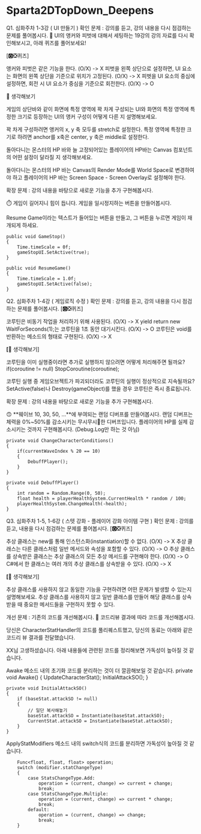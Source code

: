 # Sparta2DTopDown_Deepens
 
Q1. 심화주차 1-3강 ( UI 만들기 )
확인 문제 : 강의를 듣고, 강의 내용을 다시 점검하는 문제를 풀어봅시다.
🧠 UI의 앵커와 피벗에 대해서 세팅하는 19강의 강의 자료를 다시 확인해보시고, 아래 퀴즈를 풀어보세요!

[🅾️❎퀴즈]

앵커와 피벗은 같은 기능을 한다. (O/X) -> X
피벗을 왼쪽 상단으로 설정하면, UI 요소는 화면의 왼쪽 상단을 기준으로 위치가 고정된다. (O/X) -> X
피벗을 UI 요소의 중심에 설정하면, 회전 시 UI 요소가 중심을 기준으로 회전한다. (O/X) -> O

🤔 생각해보기

게임의 상단바와 같이 화면에 특정 영역에 꽉 차게 구성되는 UI와 화면의 특정 영역에 특정한 크기로 등장하는 UI의 앵커 구성이 어떻게 다른 지 설명해보세요.

꽉 차게 구성하려면 앵커의 x, y 축 모두를 stretch로 설정한다.
특정 영역에 특정한 크기로 하려면 anchor를 x축은 center, y 축은 middle로 설정한다.


돌아다니는 몬스터의 HP 바와 늘 고정되어있는 플레이어의 HP바는 Canvas 컴포넌트의 어떤 설정이 달라질 지 생각해보세요.

돌아다니는 몬스터의 HP 바는 Canvas의 Render Mode를 World Space로 변경하여야 하고
플레이어의 HP 바는 Screen Space - Screen Overlay로 설정해야 한다.

확장 문제 : 강의 내용을 바탕으로 새로운 기능을 추가 구현해봅시다.

⏱️ 게임이 길어지니 힘이 듭니다. 게임을 일시정지하는 버튼을 만들어봅시다.

Resume Game이라는 텍스트가 들어있는 버튼을 만들고, 그 버튼을 누르면 게임이 재개되게 하세요.

    public void GameStop()
    {
        Time.timeScale = 0f;
        gameStopUI.SetActive(true);
    }

    public void ResumeGame()
    {
        Time.timeScale = 1.0f;
        gameStopUI.SetActive(false);
    }

Q2. 심화주차 1-4강 ( 게임로직 수정 )
확인 문제 : 강의를 듣고, 강의 내용을 다시 점검하는 문제를 풀어봅시다.
[🅾️❎퀴즈]

코루틴은 비동기 작업을 처리하기 위해 사용된다. (O/X) -> X
yield return new WaitForSeconds(1);는 코루틴을 1초 동안 대기시킨다. (O/X) -> O
코루틴은 void를 반환하는 메소드의 형태로 구현된다. (O/X) -> X

**[**🤔 생각해보기]

코루틴을 이미 실행중이라면 추가로 실행하지 않으려면 어떻게 처리해주면 될까요?
if(coroutine != null) StopCoroutine(coroutine);

코루틴 실행 중 게임오브젝트가 파괴되더라도 코루틴의 실행이 정상적으로 지속될까요?
SetActive(false)나 Destroy(gameObject)를 했을 경우 코루틴은 즉시 종료됩니다.

확장 문제 : 강의 내용을 바탕으로 새로운 기능을 추가 구현해봅시다.

🙃 **웨이브 10, 30, 50, …**에 부여되는 랜덤 디버프를 만들어봅시다.
랜덤 디버프는 체력을 0%~50%를 감소시키는 무시무시👹한 디버프입니다.
플레이어의 HP를 실제 감소시키는 것까지 구현해봅시다. (Debug.Log만 하는 것 아님)

    private void ChangeCharacterConditions()
    {
        if(currentWaveIndex % 20 == 10)
        {
            DebuffPlayer();
        }
    }

    private void DebuffPlayer()
    {
        int random = Random.Range(0, 50);
        float health = playerHealthSystem.CurrentHealth * random / 100;
        playerHealthSystem.ChangeHealth(-health);
    }


Q3. 심화주차 1-5, 1-6강 ( 스텟 강화 - 플레이어 강화 아이템 구현 )
확인 문제 : 강의를 듣고, 내용을 다시 점검하는 문제를 풀어봅시다.
[🅾️❎퀴즈]

추상 클래스는 new를 통해 인스턴스화(instantiation)할 수 없다. (O/X) -> X
추상 클래스는 다른 클래스처럼 일반 메서드와 속성을 포함할 수 있다. (O/X) -> O
추상 클래스를 상속받은 클래스는 추상 클래스의 모든 추상 메서드를 구현해야 한다. (O/X) -> O
C#에서 한 클래스는 여러 개의 추상 클래스를 상속받을 수 있다. (O/X) -> X

**[**🤔 생각해보기]

추상 클래스를 사용하지 않고 동일한 기능을 구현하려면 어떤 문제가 발생할 수 있는지 설명해보세요.
추상 클래스를 사용하지 않고 일반 클래스를 만들어 해당 클래스를 상속받을 때 중요한 메서드들을 구현하지 못할 수 있다.

개선 문제 : 기존의 코드를 개선해봅시다.
👀 코드리뷰 결과에 따라 코드를 개선해봅시다.

당신은 CharacterStatHandler의 코드를 풀리퀘스트했고, 당신의 동료는 아래와 같은 코드리 뷰 결과를 전달했습니다.

XX님 고생하셨습니다. 아래 내용들에 관련된 코드를 정리해보면 가독성이 높아질 것 같습니다.

Awake 메소드 내의 초기화 코드를 분리하는 것이 더 깔끔해보일 것 같습니다.
    private void Awake()
    {
        UpdateCharacterStat();
        InitialAttackSO();
    }

    private void InitialAttackSO()
    {
        if (baseStat.attackSO != null)
        {
            // 일단 복사해놓기
            baseStat.attackSO = Instantiate(baseStat.attackSO);
            CurrentStat.attackSO = Instantiate(baseStat.attackSO);
        }
    }

ApplyStatModifiers 메소드 내의 switch식의 코드를 분리하면 가독성이 높아질 것 같습니다.

        Func<float, float, float> operation;
        switch (modifier.statChangeType)
        {
            case StatsChangeType.Add:
                operation = (current, change) => current + change;
                break;
            case StatsChangeType.Multiple:
                operation = (current, change) => current * change;
                break;
            default:
                operation = (current, change) => change;
                break;
        }
